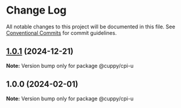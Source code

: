 # Change Log

All notable changes to this project will be documented in this file.
See [Conventional Commits](https://conventionalcommits.org) for commit guidelines.

## [1.0.1](https://github.com/moltinginstar/cuppy/compare/@cuppy/cpi-u@1.0.0...@cuppy/cpi-u@1.0.1) (2024-12-21)

**Note:** Version bump only for package @cuppy/cpi-u

## 1.0.0 (2024-02-01)

**Note:** Version bump only for package @cuppy/cpi-u
